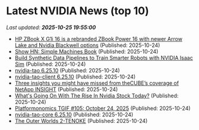 # Latest NVIDIA News (top 10)
_Last updated: **2025-10-25 19:55:00**_

- [HP ZBook X G1i 16 is a rebranded ZBook Power 16 with newer Arrow Lake and Nvidia Blackwell options](https://www.notebookcheck.net/HP-ZBook-X-G1i-16-is-a-rebranded-ZBook-Power-16-with-newer-Arrow-Lake-and-Nvidia-Blackwell-options.1144695.0.html) (Published: 2025-10-24)
- [Show HN: Simple Machines Book](https://hackylabs.com/blogs/news/simple-machines-made-simple) (Published: 2025-10-24)
- [Build Synthetic Data Pipelines to Train Smarter Robots with NVIDIA Isaac Sim](https://developer.nvidia.com/blog/build-synthetic-data-pipelines-to-train-smarter-robots-with-nvidia-isaac-sim/) (Published: 2025-10-24)
- [nvidia-tao 6.25.10](https://pypi.org/project/nvidia-tao/6.25.10/) (Published: 2025-10-24)
- [nvidia-tao-client 6.25.10](https://pypi.org/project/nvidia-tao-client/6.25.10/) (Published: 2025-10-24)
- [Three insights you might have missed from theCUBE’s coverage of NetApp INSIGHT](https://siliconangle.com/2025/10/24/ai-data-strategy-powering-next-wave-innovation-netappinsight/) (Published: 2025-10-24)
- [What's Going On With The Rise In Nvidia Stock Today?](https://biztoc.com/x/f7b9ebe8e9186f58) (Published: 2025-10-24)
- [Platformonomics TGIF #105: October 24, 2025](https://platformonomics.com/2025/10/platformonomics-tgif-105-october-24-2025/) (Published: 2025-10-24)
- [nvidia-tao-core 6.25.10](https://pypi.org/project/nvidia-tao-core/6.25.10/) (Published: 2025-10-24)
- [The Outer Worlds 2-TENOKE](https://post.rlsbb.to/the-outer-worlds-2-tenoke/) (Published: 2025-10-24)
